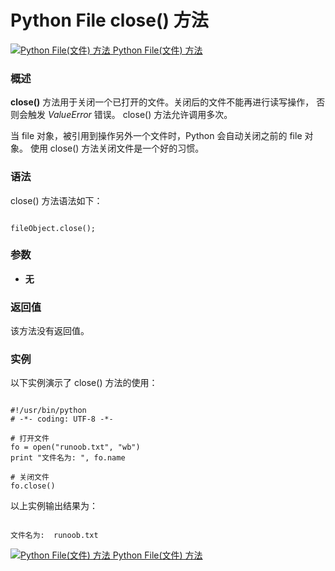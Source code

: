 Python File close() 方法
======================

 [![Python File(文件) 方法](../images/up.gif)
 Python File(文件) 方法](file-methods.html)


  ### 概述

 **close()** 方法用于关闭一个已打开的文件。关闭后的文件不能再进行读写操作， 否则会触发 *ValueError* 错误。 close() 方法允许调用多次。

 当 file 对象，被引用到操作另外一个文件时，Python 会自动关闭之前的 file 对象。 使用 close() 方法关闭文件是一个好的习惯。

 ### 语法

 close() 方法语法如下：

 
```

fileObject.close();

```

 ### 参数

  * **无**


  ### 返回值

 该方法没有返回值。

 ### 实例

 以下实例演示了 close() 方法的使用：

 
```

#!/usr/bin/python
# -*- coding: UTF-8 -*-

# 打开文件
fo = open("runoob.txt", "wb")
print "文件名为: ", fo.name

# 关闭文件
fo.close()

```

 以上实例输出结果为：

 
```

文件名为:  runoob.txt

```

 [![Python File(文件) 方法](../images/up.gif)
 Python File(文件) 方法](file-methods.html)
